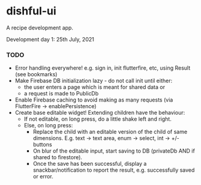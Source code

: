 # dishful-ui

A recipe development app.

Development day 1: 25th July, 2021

### TODO
- Error handling everywhere! e.g. sign in, init flutterfire, etc, using Result<T>
  (see bookmarks)
- Make Firebase DB initialization lazy - do not call init until either:
    - the user enters a page which is meant for shared data or
    - a request is made to PublicDb 
- Enable Firebase caching to avoid making as many requests (via FlutterFire -> enablePersistence)
- Create base editable widget! Extending children have the behaviour:
    - If not editable, on long press, do a little shake left and right.
    - Else, on long press:
        - Replace the child with an editable version of the child of same 
          dimensions. E.g. text -> text area, enum -> select, int -> +/- buttons
        - On blur of the editable input, start saving to DB (privateDb AND if
          shared to firestore).
        - Once the save has been successful, display a snackbar/notification to
          report the result, e.g. successfully saved or error.

